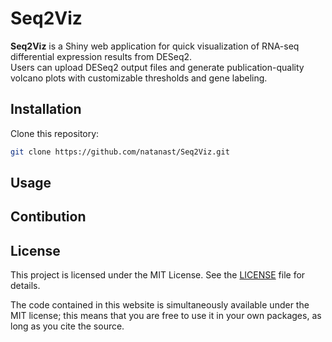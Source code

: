 # Seq2Viz

**Seq2Viz** is a Shiny web application for quick visualization of RNA-seq differential expression results from DESeq2.  
Users can upload DESeq2 output files and generate publication-quality volcano plots with customizable thresholds and gene labeling.


## Installation

Clone this repository:

```bash
git clone https://github.com/natanast/Seq2Viz.git
```

## Usage

## Contibution

## License

This project is licensed under the MIT License. See the [LICENSE](LICENSE) file for details.

The code contained in this website is simultaneously available under the MIT license; this means that you are free to use it in your own packages, as long as you cite the source.